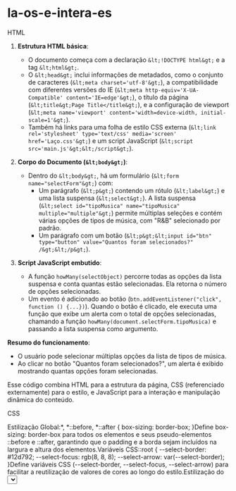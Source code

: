 # la-os-e-intera-es

HTML

1. **Estrutura HTML básica**:
   - O documento começa com a declaração `&lt;!DOCTYPE html&gt;` e a tag `&lt;html&gt;`.
   - O `&lt;head&gt;` inclui informações de metadados, como o conjunto de caracteres (`&lt;meta charset='utf-8'&gt;`), a compatibilidade com diferentes versões do IE (`&lt;meta http-equiv='X-UA-Compatible' content='IE=edge'&gt;`), o título da página (`&lt;title&gt;Page Title</title&gt;`), e a configuração de viewport (`&lt;meta name='viewport' content='width=device-width, initial-scale=1'&gt;`).
   - Também há links para uma folha de estilo CSS externa (`&lt;link rel='stylesheet' type='text/css' media='screen' href='Laço.css'&gt;`) e um script JavaScript (`&lt;script src='main.js'&gt;&lt;/script&gt;`).
 
2. **Corpo do Documento (`&lt;body&gt;`)**:
   - Dentro do `&lt;body&gt;`, há um formulário (`&lt;form name="selectForm"&gt;`) com:
     - Um parágrafo (`&lt;p&gt;`) contendo um rótulo (`&lt;label&gt;`) e uma lista suspensa (`&lt;select&gt;`). A lista suspensa (`&lt;select id="tipoMusica" name="tipoMusica" multiple="multiple"&gt;`) permite múltiplas seleções e contém várias opções de tipos de música, com "R&B" selecionado por padrão.
     - Um parágrafo com um botão (`&lt;p&gt;&lt;input id="btn" type="button" value="Quantos foram selecionados?" /&gt;&lt;/p&gt;`).
 
3. **Script JavaScript embutido**:
   - A função `howMany(selectObject)` percorre todas as opções da lista suspensa e conta quantas estão selecionadas. Ela retorna o número de opções selecionadas.
   - Um evento é adicionado ao botão (`btn.addEventListener("click", function () {...})`). Quando o botão é clicado, ele executa uma função que exibe um alerta com o total de opções selecionadas, chamando a função `howMany(document.selectForm.tipoMusica)` e passando a lista suspensa como argumento.
 
**Resumo do funcionamento**:
- O usuário pode selecionar múltiplas opções da lista de tipos de música.
- Ao clicar no botão "Quantos foram selecionados?", um alerta é exibido mostrando quantas opções foram selecionadas.
 
Esse código combina HTML para a estrutura da página, CSS (referenciado externamente) para o estilo, e JavaScript para a interação e manipulação dinâmica do conteúdo.

CSS

Estilização Global:*, *::before, *::after {
    box-sizing: border-box;
}Define box-sizing: border-box para todos os elementos e seus pseudo-elementos ::before e ::after, garantindo que o padding e a borda sejam incluídos na largura e altura dos elementos.Variáveis CSS::root {
    --select-border: #12d792;
    --select-focus: rgb(8, 8, 8);
    --select-arrow: var(--select-border);
}Define variáveis CSS (--select-border, --select-focus, --select-arrow) para facilitar a reutilização de valores de cores ao longo do estilo.Estilização do <select>:select {
    -webkit-appearance: none;
    -moz-appearance: none;
    appearance: none;
    background-color: rgb(245, 245, 245);
    border: greenyellow;
    padding: 0 1em 0 0;
    margin: 0;
    width: 100%;
    font-family: inherit;
    font-size: inherit;
    cursor: inherit;
    line-height: inherit;